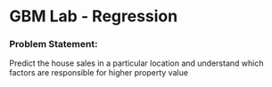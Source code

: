 # GBM Lab - Regression

### Problem Statement:
 Predict the house sales in a particular location and understand which factors are responsible for higher property value